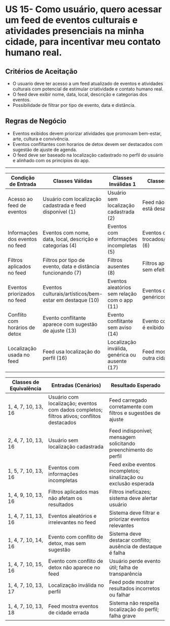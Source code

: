# US 15- Como usuário, quero acessar um feed de eventos culturais e atividades presenciais na minha cidade, para incentivar meu contato humano real.

## Critérios de Aceitação

- O usuario deve ter acesso a um feed atualizado de eventos e atividades culturais com potencial de estimular criatividade e contato humano real.
- O feed deve exibir nome, data, local, descrição e categorias dos eventos.
- Possibilidade de filtrar por tipo de evento, data e distância.
  
## Regras de Negócio

- Eventos exibidos devem priorizar atividades que promovam bem-estar, arte, cultura e convivência.
- Eventos conflitantes com horarios de detox devem ser destacados com sugestão de ajuste de agenda.
- O feed deve ser baseado na localização cadastrado no perfil do usuário e alinhado com os princípios do app.

---

| Condição de Entrada             | Classes Válidas                                              | Classes Inválidas 1                            | Classes Inválidas 2                           |
| ------------------------------- | ------------------------------------------------------------ | ---------------------------------------------- | --------------------------------------------- |
| Acesso ao feed de eventos       | Usuário com localização cadastrada e feed disponível (1)     | Usuário sem localização cadastrada (2)         | Feed não carrega ou está desatualizado (3)    |
| Informações dos eventos no feed | Eventos com nome, data, local, descrição e categorias (4)    | Eventos com informações incompletas (5)        | Eventos com dados trocados/inconsistentes (6) |
| Filtros aplicados no feed       | Filtros por tipo de evento, data e distância funcionando (7) | Filtros ausentes (8)                           | Filtros aplicados, mas sem efeito (9)         |
| Eventos priorizados no feed     | Eventos culturais/artísticos/bem-estar em destaque (10)      | Eventos aleatórios sem relação com o app (11)  | Eventos comerciais ou genéricos (12)          |
| Conflito com horários de detox  | Evento conflitante aparece com sugestão de ajuste (13)       | Evento conflitante sem aviso (14)              | Evento conflitante não é exibido (15)         |
| Localização usada no feed       | Feed usa localização do perfil (16)                          | Localização inválida, genérica ou ausente (17) | Feed mostra eventos de outra cidade (18)      |


| Classes de Equivalência | Entradas (Cenários)                                                                        | Resultado Esperado                                               |
| ----------------------- | ------------------------------------------------------------------------------------------ | ---------------------------------------------------------------- |
| 1, 4, 7, 10, 13, 16     | Usuário com localização; eventos com dados completos; filtros ativos; conflitos destacados | Feed carregado corretamente com filtros e sugestões de ajuste    |
| 2, 4, 7, 10, 13, 16     | Usuário sem localização cadastrada                                                         | Feed indisponível; mensagem solicitando preenchimento do perfil  |
| 1, 5, 7, 10, 13, 16     | Eventos com informações incompletas                                                        | Feed exibe eventos incompletos; sinalização ou exclusão esperada |
| 1, 4, 9, 10, 13, 16     | Filtros aplicados mas não afetam os resultados                                             | Filtros ineficazes; sistema deve alertar usuário                 |
| 1, 4, 7, 11, 13, 16     | Eventos aleatórios e irrelevantes no feed                                                  | Sistema deve filtrar e priorizar eventos relevantes              |
| 1, 4, 7, 10, 14, 16     | Evento com conflito de detox, mas sem sugestão                                             | Sistema deve destacar conflito; ausência de destaque é falha     |
| 1, 4, 7, 10, 15, 16     | Evento com conflito de detox não aparece no feed                                           | Usuário perde evento útil; falha de transparência                |
| 1, 4, 7, 10, 13, 17     | Localização inválida no perfil                                                             | Feed pode mostrar resultados incorretos ou falhar                |
| 1, 4, 7, 10, 13, 18     | Feed mostra eventos de cidade errada                                                       | Sistema não respeita localização do perfil; falha grave          |
